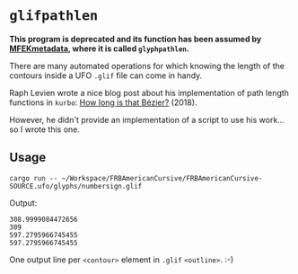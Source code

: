 # `glifpathlen`

**This program is deprecated and its function has been assumed by [MFEKmetadata](https://github.com/MFEK/metadata), where it is called `glyphpathlen`.**

There are many automated operations for which knowing the length of the contours inside a UFO `.glif` file can come in handy.

Raph Levien wrote a nice blog post about his implementation of path length functions in `kurbo`: [How long is that Bézier?](https://raphlinus.github.io/curves/2018/12/28/bezier-arclength.html) (2018).

However, he didn't provide an implementation of a script to use his work…so I wrote this one.

## Usage
```
cargo run -- ~/Workspace/FRBAmericanCursive/FRBAmericanCursive-SOURCE.ufo/glyphs/numbersign.glif
```

Output:
```
308.9999084472656
309
597.2795966745455
597.2795966745455
```

One output line per `<contour>` element in `.glif` `<outline>`. :-)
